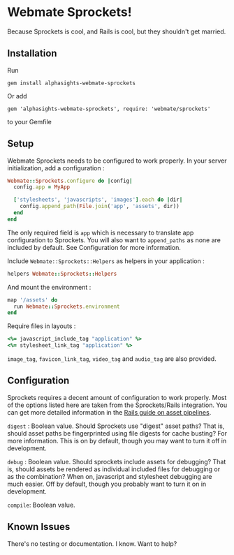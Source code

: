 Webmate Sprockets!
====================

Because Sprockets is cool, and Rails is cool, but they shouldn't get married.

Installation
------------

Run

    gem install alphasights-webmate-sprockets

Or add

    gem 'alphasights-webmate-sprockets', require: 'webmate/sprockets'

to your Gemfile

Setup
------------

Webmate Sprockets needs to be configured to work properly. In your server initialization, add a configuration :

``` ruby
Webmate::Sprockets.configure do |config|
  config.app = MyApp

  ['stylesheets', 'javascripts', 'images'].each do |dir|
    config.append_path(File.join('app', 'assets', dir))
  end
end
```

The only required field is `app` which is necessary to translate app configuration to Sprockets. You will also want to `append_paths` as none are included by default. See Configuration for more information.

Include `Webmate::Sprockets::Helpers` as helpers in your application :

``` ruby
helpers Webmate::Sprockets::Helpers
```

And mount the environment :

``` ruby
map '/assets' do
  run Webmate::Sprockets.environment
end
```

Require files in layouts :

``` ruby
<%= javascript_include_tag "application" %>
<%= stylesheet_link_tag "application" %>
```

`image_tag`, `favicon_link_tag`, `video_tag` and `audio_tag` are also provided.


Configuration
------------
Sprockets requires a decent amount of configuration to work properly. Most of the options listed here are taken from the Sprockets/Rails integration. You can get more detailed information in the [Rails guide on asset pipelines](http://guides.rubyonrails.org/asset_pipeline.html).

`digest` : Boolean value. Should Sprockets use "digest" asset paths? That is, should asset paths be fingerprinted using file digests for cache busting? For more information. This is on by default, though you may want to turn it off in development.

`debug` : Boolean value. Should sprockets include assets for debugging? That is, should assets be rendered as individual included files for debugging or as the combination? When on, javascript and stylesheet debugging are much easier. Off by default, though you probably want to turn it on in development.

`compile`: Boolean value.


Known Issues
------------

There's no testing or documentation. I know. Want to help?
